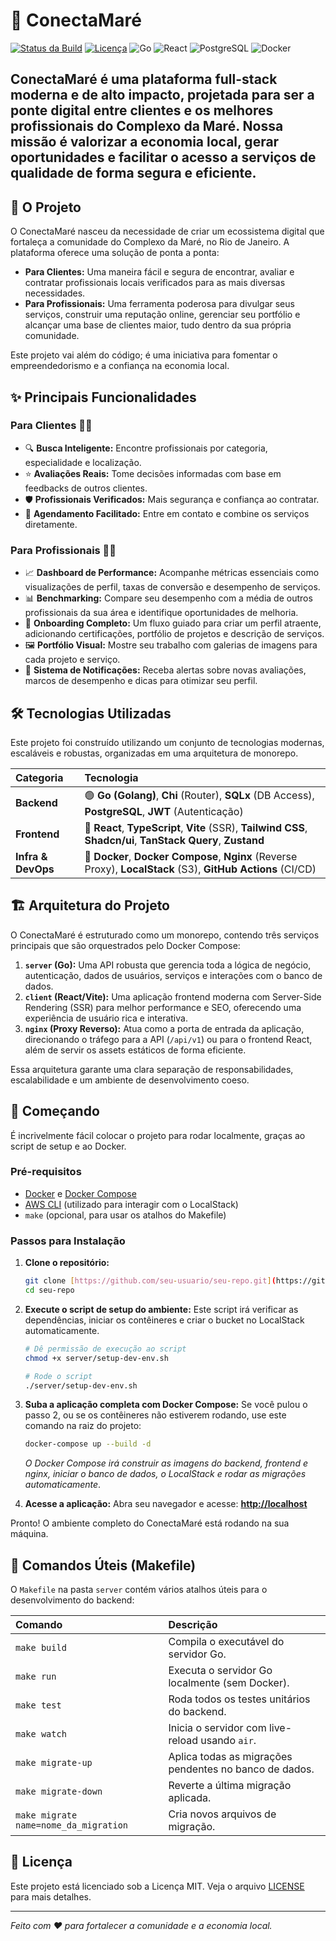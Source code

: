 # 🚀 ConectaMaré

[![Status da Build](https://img.shields.io/github/actions/workflow/status/seu-usuario/seu-repo/go-test.yml?branch=main&label=Go%20Tests&style=for-the-badge)](https://github.com/seu-usuario/seu-repo/actions/workflows/go-test.yml)
[![Licença](https://img.shields.io/badge/licen%C3%A7a-MIT-blue.svg?style=for-the-badge)](https://github.com/seu-usuario/seu-repo/blob/main/server/LICENSE)
![Go](https://img.shields.io/badge/Go-1.22-00ADD8.svg?style=for-the-badge&logo=go)
![React](https://img.shields.io/badge/React-18-61DAFB.svg?style=for-the-badge&logo=react)
![PostgreSQL](https://img.shields.io/badge/PostgreSQL-15-336791.svg?style=for-the-badge&logo=postgresql)
![Docker](https://img.shields.io/badge/Docker-Pronto-2496ED.svg?style=for-the-badge&logo=docker)

**ConectaMaré** é uma plataforma full-stack moderna e de alto impacto, projetada para ser a ponte digital entre clientes e os melhores profissionais do Complexo da Maré. Nossa missão é valorizar a economia local, gerar oportunidades e facilitar o acesso a serviços de qualidade de forma segura e eficiente.
---

## 🎯 O Projeto

O ConectaMaré nasceu da necessidade de criar um ecossistema digital que fortaleça a comunidade do Complexo da Maré, no Rio de Janeiro. A plataforma oferece uma solução de ponta a ponta:

* **Para Clientes:** Uma maneira fácil e segura de encontrar, avaliar e contratar profissionais locais verificados para as mais diversas necessidades.
* **Para Profissionais:** Uma ferramenta poderosa para divulgar seus serviços, construir uma reputação online, gerenciar seu portfólio e alcançar uma base de clientes maior, tudo dentro da sua própria comunidade.

Este projeto vai além do código; é uma iniciativa para fomentar o empreendedorismo e a confiança na economia local.

## ✨ Principais Funcionalidades

### Para Clientes 🙋‍♀️
* 🔍 **Busca Inteligente:** Encontre profissionais por categoria, especialidade e localização.
* ⭐ **Avaliações Reais:** Tome decisões informadas com base em feedbacks de outros clientes.
* 🛡️ **Profissionais Verificados:** Mais segurança e confiança ao contratar.
* 📅 **Agendamento Facilitado:** Entre em contato e combine os serviços diretamente.

### Para Profissionais 👷‍♂️
* 📈 **Dashboard de Performance:** Acompanhe métricas essenciais como visualizações de perfil, taxas de conversão e desempenho de serviços.
* 📊 **Benchmarking:** Compare seu desempenho com a média de outros profissionais da sua área e identifique oportunidades de melhoria.
* 📝 **Onboarding Completo:** Um fluxo guiado para criar um perfil atraente, adicionando certificações, portfólio de projetos e descrição de serviços.
* 🖼️ **Portfólio Visual:** Mostre seu trabalho com galerias de imagens para cada projeto e serviço.
* 🔔 **Sistema de Notificações:** Receba alertas sobre novas avaliações, marcos de desempenho e dicas para otimizar seu perfil.

## 🛠️ Tecnologias Utilizadas

Este projeto foi construído utilizando um conjunto de tecnologias modernas, escaláveis e robustas, organizadas em uma arquitetura de monorepo.

| Categoria | Tecnologia |
| :--- | :--- |
| **Backend** | 🟢 **Go (Golang)**, **Chi** (Router), **SQLx** (DB Access), **PostgreSQL**, **JWT** (Autenticação) |
| **Frontend** | 🔵 **React**, **TypeScript**, **Vite** (SSR), **Tailwind CSS**, **Shadcn/ui**, **TanStack Query**, **Zustand** |
| **Infra & DevOps** | 🐳 **Docker**, **Docker Compose**, **Nginx** (Reverse Proxy), **LocalStack** (S3), **GitHub Actions** (CI/CD) |

## 🏗️ Arquitetura do Projeto

O ConectaMaré é estruturado como um monorepo, contendo três serviços principais que são orquestrados pelo Docker Compose:

1.  **`server` (Go):** Uma API robusta que gerencia toda a lógica de negócio, autenticação, dados de usuários, serviços e interações com o banco de dados.
2.  **`client` (React/Vite):** Uma aplicação frontend moderna com Server-Side Rendering (SSR) para melhor performance e SEO, oferecendo uma experiência de usuário rica e interativa.
3.  **`nginx` (Proxy Reverso):** Atua como a porta de entrada da aplicação, direcionando o tráfego para a API (`/api/v1`) ou para o frontend React, além de servir os assets estáticos de forma eficiente.

Essa arquitetura garante uma clara separação de responsabilidades, escalabilidade e um ambiente de desenvolvimento coeso.

## 🚀 Começando

É incrivelmente fácil colocar o projeto para rodar localmente, graças ao script de setup e ao Docker.

### Pré-requisitos

* [Docker](https://www.docker.com/get-started) e [Docker Compose](https://docs.docker.com/compose/install/)
* [AWS CLI](https://aws.amazon.com/cli/) (utilizado para interagir com o LocalStack)
* `make` (opcional, para usar os atalhos do Makefile)

### Passos para Instalação

1.  **Clone o repositório:**
    ```bash
    git clone [https://github.com/seu-usuario/seu-repo.git](https://github.com/seu-usuario/seu-repo.git)
    cd seu-repo
    ```

2.  **Execute o script de setup do ambiente:**
    Este script irá verificar as dependências, iniciar os contêineres e criar o bucket no LocalStack automaticamente.
    ```bash
    # Dê permissão de execução ao script
    chmod +x server/setup-dev-env.sh

    # Rode o script
    ./server/setup-dev-env.sh
    ```

3.  **Suba a aplicação completa com Docker Compose:**
    Se você pulou o passo 2, ou se os contêineres não estiverem rodando, use este comando na raiz do projeto:
    ```bash
    docker-compose up --build -d
    ```
    *O Docker Compose irá construir as imagens do backend, frontend e nginx, iniciar o banco de dados, o LocalStack e rodar as migrações automaticamente*.

4.  **Acesse a aplicação:**
    Abra seu navegador e acesse: **[http://localhost](http://localhost)**

Pronto! O ambiente completo do ConectaMaré está rodando na sua máquina.

## 🧰 Comandos Úteis (Makefile)

O `Makefile` na pasta `server` contém vários atalhos úteis para o desenvolvimento do backend:

| Comando | Descrição |
| :--- | :--- |
| `make build` | Compila o executável do servidor Go. |
| `make run` | Executa o servidor Go localmente (sem Docker). |
| `make test` | Roda todos os testes unitários do backend. |
| `make watch` | Inicia o servidor com live-reload usando `air`. |
| `make migrate-up` | Aplica todas as migrações pendentes no banco de dados. |
| `make migrate-down` | Reverte a última migração aplicada. |
| `make migrate name=nome_da_migration` | Cria novos arquivos de migração. |

## 📜 Licença

Este projeto está licenciado sob a Licença MIT. Veja o arquivo [LICENSE](server/LICENSE) para mais detalhes.

---
_Feito com ❤️ para fortalecer a comunidade e a economia local._
